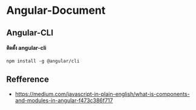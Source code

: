 # Angular-Document

## Angular-CLI

#### ติดตั้ง angular-cli

    npm install -g @angular/cli
    
## Refference 

- https://medium.com/javascript-in-plain-english/what-is-components-and-modules-in-angular-f473c386f717
